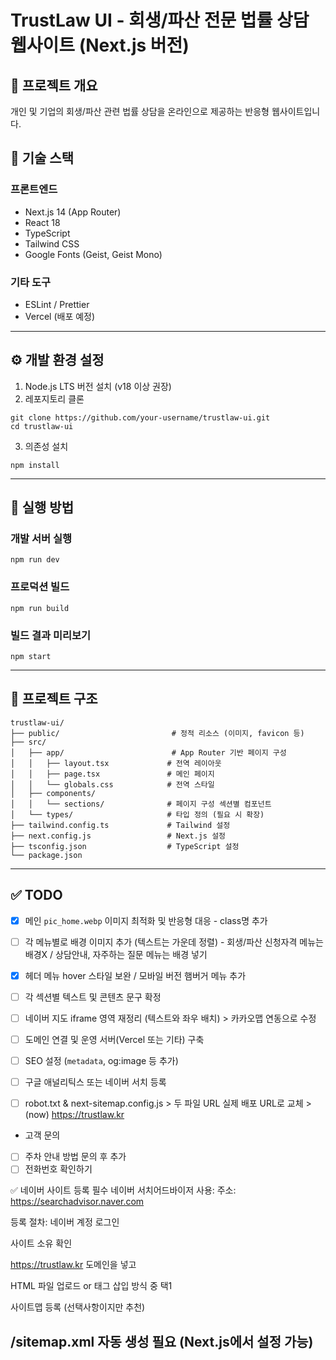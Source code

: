 # TrustLaw UI - 회생/파산 전문 법률 상담 웹사이트 (Next.js 버전)

## 📝 프로젝트 개요
개인 및 기업의 회생/파산 관련 법률 상담을 온라인으로 제공하는 반응형 웹사이트입니다.

## 🚀 기술 스택

### 프론트엔드
- Next.js 14 (App Router)
- React 18
- TypeScript
- Tailwind CSS
- Google Fonts (Geist, Geist Mono)

### 기타 도구
- ESLint / Prettier
- Vercel (배포 예정)

---

## ⚙️ 개발 환경 설정

1. Node.js LTS 버전 설치 (v18 이상 권장)
2. 레포지토리 클론

```
git clone https://github.com/your-username/trustlaw-ui.git
cd trustlaw-ui
```

3. 의존성 설치

```
npm install
```

---

## 🧪 실행 방법

### 개발 서버 실행
```
npm run dev
```

### 프로덕션 빌드
```
npm run build
```

### 빌드 결과 미리보기
```
npm start
```

---

## 📁 프로젝트 구조

```
trustlaw-ui/
├── public/                         # 정적 리소스 (이미지, favicon 등)
├── src/
│   ├── app/                        # App Router 기반 페이지 구성
│   │   ├── layout.tsx             # 전역 레이아웃
│   │   ├── page.tsx               # 메인 페이지
│   │   └── globals.css            # 전역 스타일
│   ├── components/
│   │   └── sections/              # 페이지 구성 섹션별 컴포넌트
│   └── types/                     # 타입 정의 (필요 시 확장)
├── tailwind.config.ts             # Tailwind 설정
├── next.config.js                 # Next.js 설정
├── tsconfig.json                  # TypeScript 설정
└── package.json
```

---

## ✅ TODO

- [x] 메인 `pic_home.webp` 이미지 최적화 및 반응형 대응 - class명 추가
- [ ] 각 메뉴별로 배경 이미지 추가 (텍스트는 가운데 정렬) - 회생/파산 신청자격 메뉴는 배경X / 상담안내, 자주하는 질문 메뉴는 배경 넣기
- [x] 헤더 메뉴 hover 스타일 보완 / 모바일 버전 햄버거 메뉴 추가
- [ ] 각 섹션별 텍스트 및 콘텐츠 문구 확정
- [ ] 네이버 지도 iframe 영역 재정리 (텍스트와 좌우 배치) > 카카오맵 연동으로 수정

- [ ] 도메인 연결 및 운영 서버(Vercel 또는 기타) 구축
- [ ] SEO 설정 (`metadata`, og:image 등 추가)
- [ ] 구글 애널리틱스 또는 네이버 서치 등록
- [ ] robot.txt & next-sitemap.config.js > 두 파일 URL 실제 배포 URL로 교체 > (now) https://trustlaw.kr

* 고객 문의
- [ ] 주차 안내 방법 문의 후 추가
- [ ] 전화번호 확인하기

✅ 네이버 사이트 등록 필수
네이버 서치어드바이저 사용:
주소: https://searchadvisor.naver.com

등록 절차:
네이버 계정 로그인

사이트 소유 확인

https://trustlaw.kr 도메인을 넣고

HTML 파일 업로드 or <meta> 태그 삽입 방식 중 택1

사이트맵 등록 (선택사항이지만 추천)

/sitemap.xml 자동 생성 필요 (Next.js에서 설정 가능)
---
